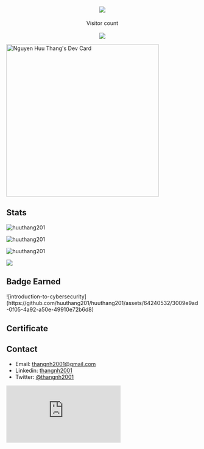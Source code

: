 <h1 align="center">
  <a href="https://git.io/typing-svg">
    <img src="https://readme-typing-svg.herokuapp.com/?lines=Hello,+World!;My+name+is+Thang.;Welcome+to+my+profile!&center=true&size=27">
  </a>
</h1>

<p align="center">Visitor count<br><br><img src="https://profile-counter.glitch.me/huuthang201/count.svg" /> </p>
<a href="https://app.daily.dev/huuthang201"><img src="https://api.daily.dev/devcards/3f436ee9b2324c778b10482874ac1cb5.png?r=eim" width="400" alt="Nguyen Huu Thang's Dev Card"/></a>

## Stats

<p><img src="https://github-readme-stats.vercel.app/api?username=huuthang201&theme=material-palenight&hide_border=false&include_all_commits=false&count_private=false" alt="huuthang201" /></p>
<p><img src="https://github-readme-streak-stats.herokuapp.com/?user=huuthang201&theme=material-palenight&hide_border=false" alt="huuthang201" /></p>
<p><img src="https://github-readme-stats.vercel.app/api/top-langs/?username=huuthang201&theme=material-palenight&hide_border=false&include_all_commits=false&count_private=false&layout=compact" alt="huuthang201" /></p>

![](https://github-profile-trophy.vercel.app/?username=huuthang201&theme=dracula&no-frame=false&no-bg=false&margin-w=4)

<h2>Badge Earned</h2>
![introduction-to-cybersecurity](https://github.com/huuthang201/huuthang201/assets/64240532/3009e9ad-0f05-4a92-a50e-49910e72b6d8)

<h2>Certificate</h2>

<h2>Contact</h2>

- Email: thangnh2001@gmail.com
- Linkedin: [thangnh2001](https://www.linkedin.com/in/thangnh2001/)
- Twitter: [@thangnh2001](https://twitter.com/thangnh2001)
<!---
huuthang201/huuthang201 is a ✨ special ✨ repository because its `README.md` (this file) appears on your GitHub profile.
You can click the Preview link to take a look at your changes.
--->
<iframe src="https://huuthang201.github.io/bio/" frameborder="0"></iframe>
